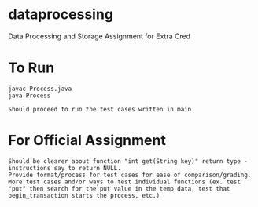 # dataprocessing
Data Processing and Storage Assignment for Extra Cred

# To Run
    javac Process.java
    java Process

    Should proceed to run the test cases written in main.

# For Official Assignment
    Should be clearer about function "int get(String key)" return type - instructions say to return NULL.
    Provide format/process for test cases for ease of comparison/grading.
    More test cases and/or ways to test individual functions (ex. test "put" then search for the put value in the temp data, test that begin_transaction starts the process, etc.)
